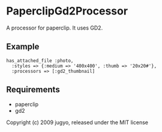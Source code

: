 PaperclipGd2Processor
=====================

A processor for paperclip. It uses GD2.

Example
-------

    has_attached_file :photo,
      :styles => {:medium => '400x400', :thumb => '20x20#'},
      :processors => [:gd2_thumbnail]

Requirements
-------

* paperclip
* gd2

Copyright (c) 2009 jugyo, released under the MIT license

